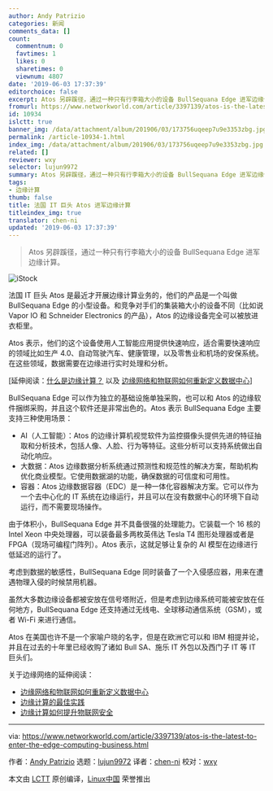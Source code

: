 ```yaml
---
author: Andy Patrizio
categories: 新闻
comments_data: []
count:
  commentnum: 0
  favtimes: 1
  likes: 0
  sharetimes: 0
  viewnum: 4807
date: '2019-06-03 17:37:39'
editorchoice: false
excerpt: Atos 另辟蹊径，通过一种只有行李箱大小的设备 BullSequana Edge 进军边缘计算。
fromurl: https://www.networkworld.com/article/3397139/atos-is-the-latest-to-enter-the-edge-computing-business.html
id: 10934
islctt: true
banner_img: /data/attachment/album/201906/03/173756uqeep7u9e3353zbg.jpg
permalink: /article-10934-1.html
index_img: /data/attachment/album/201906/03/173756uqeep7u9e3353zbg.jpg.thumb.jpg
related: []
reviewer: wxy
selector: lujun9972
summary: Atos 另辟蹊径，通过一种只有行李箱大小的设备 BullSequana Edge 进军边缘计算。
tags:
- 边缘计算
thumb: false
title: 法国 IT 巨头 Atos 进军边缘计算
titleindex_img: true
translator: chen-ni
updated: '2019-06-03 17:37:39'
---
```



> 
> Atos 另辟蹊径，通过一种只有行李箱大小的设备 BullSequana Edge 进军边缘计算。
> 
> 
> 


![iStock](/data/attachment/album/201906/03/173756uqeep7u9e3353zbg.jpg)


法国 IT 巨头 Atos 是最近才开展边缘计算业务的，他们的产品是一个叫做 BullSequana Edge 的小型设备。和竞争对手们的集装箱大小的设备不同（比如说 Vapor IO 和 Schneider Electronics 的产品），Atos 的边缘设备完全可以被放进衣柜里。


Atos 表示，他们的这个设备使用人工智能应用提供快速响应，适合需要快速响应的领域比如生产 4.0、自动驾驶汽车、健康管理，以及零售业和机场的安保系统。在这些领域，数据需要在边缘进行实时处理和分析。


[延伸阅读：[什么是边缘计算？](https://www.networkworld.com/article/3224893/internet-of-things/what-is-edge-computing-and-how-it-s-changing-the-network.html) 以及 [边缘网络和物联网如何重新定义数据中心](https://www.networkworld.com/article/3291790/data-center/how-edge-networking-and-iot-will-reshape-data-centers.html)]


BullSequana Edge 可以作为独立的基础设施单独采购，也可以和 Atos 的边缘软件捆绑采购，并且这个软件还是非常出色的。Atos 表示 BullSequana Edge 主要支持三种使用场景：


* AI（人工智能）：Atos 的边缘计算机视觉软件为监控摄像头提供先进的特征抽取和分析技术，包括人像、人脸、行为等特征。这些分析可以支持系统做出自动化响应。
* 大数据：Atos 边缘数据分析系统通过预测性和规范性的解决方案，帮助机构优化商业模型。它使用数据湖的功能，确保数据的可信度和可用性。
* 容器：Atos 边缘数据容器（EDC）是一种一体化容器解决方案。它可以作为一个去中心化的 IT 系统在边缘运行，并且可以在没有数据中心的环境下自动运行，而不需要现场操作。


由于体积小，BullSequana Edge 并不具备很强的处理能力。它装载一个 16 核的 Intel Xeon 中央处理器，可以装备最多两枚英伟达 Tesla T4 图形处理器或者是 FPGA（现场可编程门阵列）。Atos 表示，这就足够让复杂的 AI 模型在边缘进行低延迟的运行了。


考虑到数据的敏感性，BullSequana Edge 同时装备了一个入侵感应器，用来在遭遇物理入侵的时候禁用机器。


虽然大多数边缘设备都被安放在信号塔附近，但是考虑到边缘系统可能被安放在任何地方，BullSequana Edge 还支持通过无线电、全球移动通信系统（GSM），或者 Wi-Fi 来进行通信。


Atos 在美国也许不是一个家喻户晓的名字，但是在欧洲它可以和 IBM 相提并论，并且在过去的十年里已经收购了诸如 Bull SA、施乐 IT 外包以及西门子 IT 等 IT 巨头们。


关于边缘网络的延伸阅读：


* [边缘网络和物联网如何重新定义数据中心](https://www.networkworld.com/article/3291790/data-center/how-edge-networking-and-iot-will-reshape-data-centers.html)
* [边缘计算的最佳实践](https://www.networkworld.com/article/3331978/lan-wan/edge-computing-best-practices.html)
* [边缘计算如何提升物联网安全](https://www.networkworld.com/article/3331905/internet-of-things/how-edge-computing-can-help-secure-the-iot.html)




---


via: <https://www.networkworld.com/article/3397139/atos-is-the-latest-to-enter-the-edge-computing-business.html>


作者：[Andy Patrizio](https://www.networkworld.com/author/Andy-Patrizio/) 选题：[lujun9972](https://github.com/lujun9972) 译者：[chen-ni](https://github.com/chen-ni) 校对：[wxy](https://github.com/wxy)


本文由 [LCTT](https://github.com/LCTT/TranslateProject) 原创编译，[Linux中国](https://linux.cn/) 荣誉推出